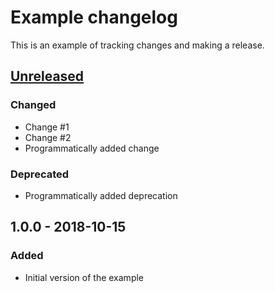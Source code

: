 # Example changelog
This is an example of tracking changes and making a release.

## [Unreleased]
### Changed
- Change #1
- Change #2
- Programmatically added change

### Deprecated
- Programmatically added deprecation

## 1.0.0 - 2018-10-15
### Added
- Initial version of the example

[Unreleased]: https://github.com/example/project/compare/1.0.0...HEAD